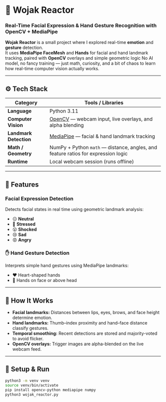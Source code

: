 # 🧠 Wojak Reactor  
### Real-Time Facial Expression & Hand Gesture Recognition with OpenCV + MediaPipe

**Wojak Reactor** is a small project where I explored real-time **emotion** and **gesture** detection.  
It uses **MediaPipe FaceMesh** and **Hands** for facial and hand landmark tracking, paired with **OpenCV** overlays and simple geometric logic
No AI model, no fancy training — just math, curiosity, and a bit of chaos to learn how real-time computer vision actually works.

---

## ⚙️ Tech Stack

| Category | Tools / Libraries |
|-----------|------------------|
| **Language** | Python 3.11 |
| **Computer Vision** | [OpenCV](https://opencv.org/) — webcam input, live overlays, and alpha blending |
| **Landmark Detection** | [MediaPipe](https://developers.google.com/mediapipe) — facial & hand landmark tracking |
| **Math / Geometry** | NumPy + Python `math` — distance, angles, and feature ratios for expression logic |
| **Runtime** | Local webcam session (runs offline) |

---

## 💫 Features

### Facial Expression Detection  
Detects facial states in real time using geometric landmark analysis:
- 😐 **Neutral** 
- 🤦 **Stressed**  
- 😮 **Shocked**    
- 😢 **Sad** 
- 😡 **Angry** 

### ✋ Hand Gesture Detection  
Interprets simple hand gestures using MediaPipe landmarks:
- ❤️ Heart-shaped hands
- 🤦 Hands on face or above head 

---

## 🧠 How It Works
- **Facial landmarks:** Distances between lips, eyes, brows, and face height determine emotion.  
- **Hand landmarks:** Thumb–index proximity and hand–face distance classify gestures.  
- **Temporal smoothing:** Recent detections are stored and majority-voted to avoid flicker.  
- **OpenCV overlays:** Trigger images are alpha-blended on the live webcam feed.  

---

## 🧰 Setup & Run

```bash
python3 -m venv venv
source venv/bin/activate
pip install opencv-python mediapipe numpy
python3 wojak_reactor.py


